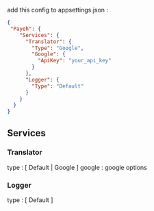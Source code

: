 add this config to appsettings.json : 
``` Json
{
 "Payeh": {
    "Services": {
      "Translator": {
        "Type": "Google", 
        "Google": {
          "ApiKey": "your_api_key"
        }
      },
      "Logger": {
        "Type": "Default" 
      }
    }
  }
}

```
## Services

### Translator
type : [ Default | Google ]
google : google options

### Logger
type : [ Default ] 
